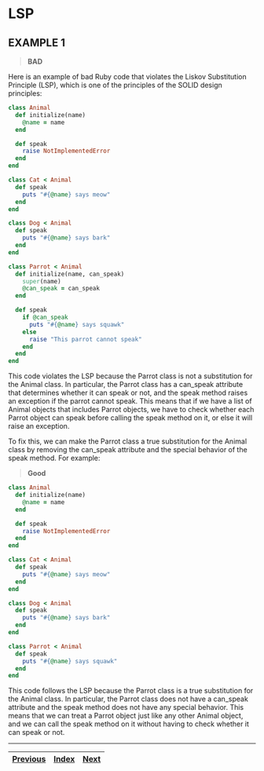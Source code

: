 # LSP

## EXAMPLE 1

> **BAD**

Here is an example of bad Ruby code that violates the Liskov Substitution Principle (LSP), which is one of the principles of the SOLID design principles:

```ruby
class Animal
  def initialize(name)
    @name = name
  end

  def speak
    raise NotImplementedError
  end
end

class Cat < Animal
  def speak
    puts "#{@name} says meow"
  end
end

class Dog < Animal
  def speak
    puts "#{@name} says bark"
  end
end

class Parrot < Animal
  def initialize(name, can_speak)
    super(name)
    @can_speak = can_speak
  end

  def speak
    if @can_speak
      puts "#{@name} says squawk"
    else
      raise "This parrot cannot speak"
    end
  end
end

```

This code violates the LSP because the Parrot class is not a substitution for the Animal class. In particular, the Parrot class has a can\_speak attribute that determines whether it can speak or not, and the speak method raises an exception if the parrot cannot speak. This means that if we have a list of Animal objects that includes Parrot objects, we have to check whether each Parrot object can speak before calling the speak method on it, or else it will raise an exception.

To fix this, we can make the Parrot class a true substitution for the Animal class by removing the can\_speak attribute and the special behavior of the speak method. For example:

> **Good**

```ruby
class Animal
  def initialize(name)
    @name = name
  end

  def speak
    raise NotImplementedError
  end
end

class Cat < Animal
  def speak
    puts "#{@name} says meow"
  end
end

class Dog < Animal
  def speak
    puts "#{@name} says bark"
  end
end

class Parrot < Animal
  def speak
    puts "#{@name} says squawk"
  end
end

```

This code follows the LSP because the Parrot class is a true substitution for the Animal class. In particular, the Parrot class does not have a can\_speak attribute and the speak method does not have any special behavior. This means that we can treat a Parrot object just like any other Animal object, and we can call the speak method on it without having to check whether it can speak or not.

***

| [Previous](02\_ocp.md) | [Index](../../) | [Next](04\_isp.md) |
| ---------------------- | --------------- | ------------------ |
